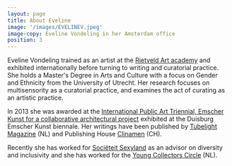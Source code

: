 ```yaml
---
layout: page
title: About Eveline
image: '/images/EVELINEV.jpeg'
image-copy: Eveline Vondeling in her Amsterdam office
position: 3
---
```


Eveline Vondeling trained as an artist at the [Rietveld Art academy](https://rietveldacademie.nl/) and exhibited internationally before turning to writing and curatorial practice. She holds a Master's Degree in Arts and Culture with a focus on Gender and Ethnicity from the University of Utrecht. Her research focuses on multisensority as a curatorial practice, and examines the act of curating as an artistic practice.

In 2013 she was awarded at the [International Public Art Triennial, Emscher Kunst for a collaborative architectural project](https://detlefsnotizblog.blogspot.com/2013/07/emscherkunst2013-europaisches.html) exhibited at the Duisburg Emscher Kunst biennale. Her writings have been published by [Tubelight Magazine](https://www.tubelight.nl/) (NL) and Publishing House [Clinamen](http://www.editions-clinamen.com/en/pages/about.html) (CH).

Recently she has worked for [Sociëteit Sexyland](http://www.sexyland.amsterdam/amsterdam/) as an advisor on diversity and inclusivity and she has worked for the [Young Collectors Circle](https://youngcollectorscircle.nl/) (NL). 
